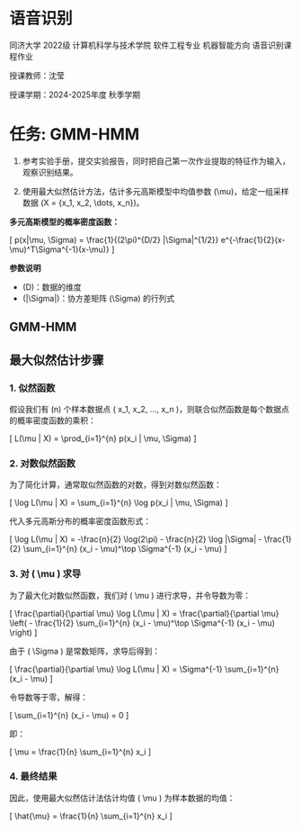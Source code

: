 # 语音识别

同济大学 2022级 计算机科学与技术学院 软件工程专业 机器智能方向 语音识别课程作业

授课教师：沈莹

授课学期：2024-2025年度 秋季学期

# 任务: GMM-HMM

1. 参考实验手册，提交实验报告，同时把自己第一次作业提取的特征作为输入，观察识别结果。

2. 使用最大似然估计方法，估计多元高斯模型中均值参数 \(\mu\)，给定一组采样数据 \(X = \{x_1, x_2, \dots, x_n\}\)。

**多元高斯模型的概率密度函数：**

\[
p(x|\mu, \Sigma) = \frac{1}{(2\pi)^{D/2} |\Sigma|^{1/2}} e^{-\frac{1}{2}(x-\mu)^T\Sigma^{-1}(x-\mu)}
\]

**参数说明**
- \(D\)：数据的维度
- \(|\Sigma|\)：协方差矩阵 \(\Sigma\) 的行列式

## GMM-HMM

## 最大似然估计步骤

### 1. 似然函数

假设我们有 \(n\) 个样本数据点 \( x_1, x_2, ..., x_n \)，则联合似然函数是每个数据点的概率密度函数的乘积：

\[
L(\mu | X) = \prod_{i=1}^{n} p(x_i | \mu, \Sigma)
\]

### 2. 对数似然函数

为了简化计算，通常取似然函数的对数，得到对数似然函数：

\[
\log L(\mu | X) = \sum_{i=1}^{n} \log p(x_i | \mu, \Sigma)
\]

代入多元高斯分布的概率密度函数形式：

\[
\log L(\mu | X) = -\frac{n}{2} \log(2\pi) - \frac{n}{2} \log |\Sigma| - \frac{1}{2} \sum_{i=1}^{n} (x_i - \mu)^\top \Sigma^{-1} (x_i - \mu)
\]

### 3. 对 \( \mu \) 求导

为了最大化对数似然函数，我们对 \( \mu \) 进行求导，并令导数为零：

\[
\frac{\partial}{\partial \mu} \log L(\mu | X) = \frac{\partial}{\partial \mu} \left( - \frac{1}{2} \sum_{i=1}^{n} (x_i - \mu)^\top \Sigma^{-1} (x_i - \mu) \right)
\]

由于 \( \Sigma \) 是常数矩阵，求导后得到：

\[
\frac{\partial}{\partial \mu} \log L(\mu | X) = \Sigma^{-1} \sum_{i=1}^{n} (x_i - \mu)
\]

令导数等于零，解得：

\[
\sum_{i=1}^{n} (x_i - \mu) = 0
\]

即：

\[
\mu = \frac{1}{n} \sum_{i=1}^{n} x_i
\]

### 4. 最终结果

因此，使用最大似然估计法估计均值 \( \mu \) 为样本数据的均值：

\[
\hat{\mu} = \frac{1}{n} \sum_{i=1}^{n} x_i
\]
